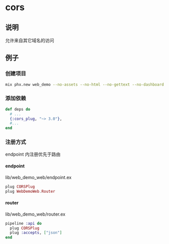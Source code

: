 # cors

## 说明

允许来自其它域名的访问

## 例子

### 创建项目

```sh
mix phx.new web_demo --no-assets --no-html --no-gettext --no-dashboard --no-live --no-mailer --no-ecto
```

### 添加依赖

```elixir
def deps do
  # ...
  {:cors_plug, "~> 3.0"},
  #...
end
```

### 注册方式

endpoint 内注册优先于路由

#### endpoint

lib/web_demo_web/endpoint.ex

```elixir
plug CORSPlug
plug WebDemoWeb.Router
```

#### router

lib/web_demo_web/router.ex

```elixir
pipeline :api do
  plug CORSPlug
  plug :accepts, ["json"]
end
```
